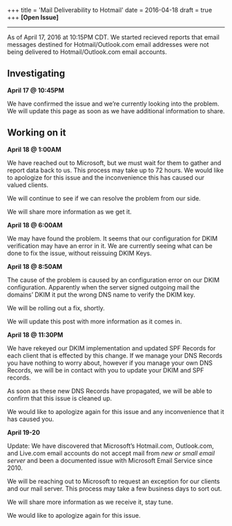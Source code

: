 +++
title = 'Mail Deliverability to Hotmail'
date = 2016-04-18
draft = true
+++
**[Open Issue]**

---

As of April 17, 2016 at 10:15PM CDT. We started recieved reports that email messages destined for Hotmail/Outlook.com email addresses were not being delivered to Hotmail/Outlook.com email accounts.

## Investigating

**April 17 @ 10:45PM**

We have confirmed the issue and we’re currently looking into the problem. We will update this page as soon as we have additional information to share.

## Working on it

**April 18 @ 1:00AM**

We have reached out to Microsoft, but we must wait for them to gather and report data back to us. This process may take up to 72 hours. We would like to apologize for this issue and the inconvenience this has caused our valued clients.

We will continue to see if we can resolve the problem from our side.

We will share more information as we get it.

**April 18 @ 6:00AM**

We may have found the problem. It seems that our configuration for DKIM verification may have an error in it. We are currently seeing what can be done to fix the issue, without reissuing DKIM Keys.

**April 18 @ 8:50AM**

The cause of the problem is caused by an configuration error on our DKIM configuration. Apparently when the server signed outgoing mail the domains’ DKIM it put the wrong DNS name to verify the DKIM key.

We will be rolling out a fix, shortly.

We will update this post with more information as it comes in.

**April 18 @ 11:30PM**

We have rekeyed our DKIM implementation and updated SPF Records for each client that is effected by this change. If we manage your DNS Records you have nothing to worry about, however if you manage your own DNS Records, we will be in contact with you to update your DKIM and SPF records.

As soon as these new DNS Records have propagated, we will be able to confirm that this issue is cleaned up.

We would like to apologize again for this issue and any inconvenience that it has caused you.

**April 19-20**

Update: We have discovered that Microsoft’s Hotmail.com, Outlook.com, and Live.com email accounts do not accept mail from _new or small email server_ and been a documented issue with Microsoft Email Service since 2010.

We will be reaching out to Microsoft to request an exception for our clients and our mail server. This process may take a few business days to sort out.

We will share more information as we receive it, stay tune.

We would like to apologize again for this issue.